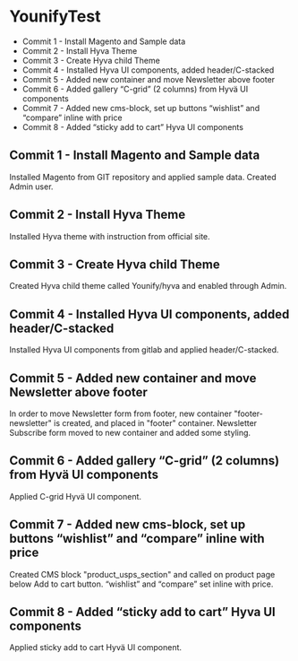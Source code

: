# YounifyTest

- Commit 1 - Install Magento and Sample data
- Commit 2 - Install Hyva Theme
- Commit 3 - Create Hyva child Theme
- Commit 4 - Installed Hyva UI components, added header/C-stacked
- Commit 5 - Added new container and move Newsletter above footer
- Commit 6 - Added gallery “C-grid” (2 columns) from Hyvä UI components
- Commit 7 - Added new cms-block, set up buttons “wishlist” and “compare” inline with price
- Commit 8 - Added “sticky add to cart” Hyva UI components

## Commit 1 - Install Magento and Sample data
Installed Magento from GIT repository and applied sample data.
Created Admin user.

## Commit 2 - Install Hyva Theme
Installed Hyva theme with instruction from official site.

## Commit 3 - Create Hyva child Theme
Created Hyva child theme called Younify/hyva and enabled through Admin.

## Commit 4 - Installed Hyva UI components, added header/C-stacked
Installed Hyva UI components from gitlab and applied header/C-stacked.

## Commit 5 - Added new container and move Newsletter above footer
In order to move Newsletter form from footer, new container "footer-newsletter" is created,
and placed in "footer" container. Newsletter Subscribe form moved to new container and added some
styling.

## Commit 6 - Added gallery “C-grid” (2 columns) from Hyvä UI components
Applied C-grid Hyvä UI component.

## Commit 7 - Added new cms-block, set up buttons “wishlist” and “compare” inline with price
Created CMS block "product_usps_section" and called on product page below Add to cart button.
“wishlist” and “compare” set inline with price.

## Commit 8 - Added “sticky add to cart” Hyva UI components
Applied sticky add to cart Hyvä UI component.
